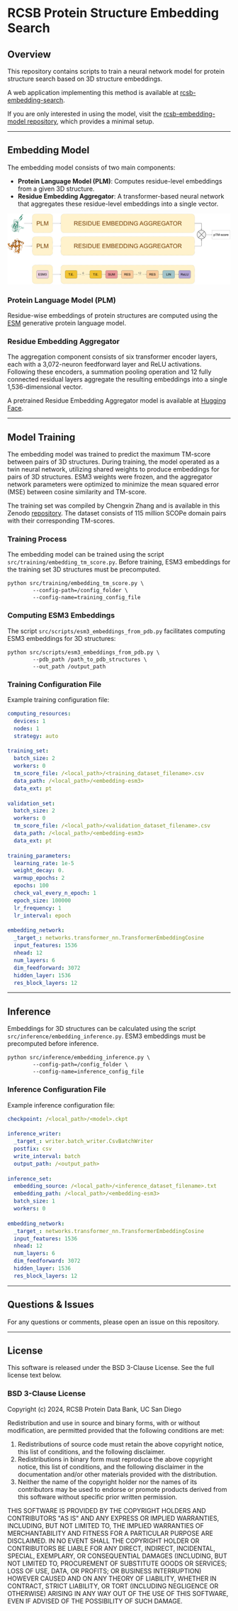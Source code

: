 # RCSB Protein Structure Embedding Search

## Overview
This repository contains scripts to train a neural network model for protein structure search based on 3D structure embeddings.

A web application implementing this method is available at [rcsb-embedding-search](http://embedding-search.rcsb.org).

If you are only interested in using the model, visit the [rcsb-embedding-model repository](https://github.com/rcsb/rcsb-embedding-model), which provides a minimal setup.

---

## Embedding Model
The embedding model consists of two main components:

- **Protein Language Model (PLM)**: Computes residue-level embeddings from a given 3D structure.
- **Residue Embedding Aggregator**: A transformer-based neural network that aggregates these residue-level embeddings into a single vector.

![Embedding model architecture](assets/embedding-model-architecture.png)

### **Protein Language Model (PLM)**
Residue-wise embeddings of protein structures are computed using the [ESM](https://www.evolutionaryscale.ai/) generative protein language model.

### **Residue Embedding Aggregator**
The aggregation component consists of six transformer encoder layers, each with a 3,072-neuron feedforward layer and ReLU activations. Following these encoders, a summation pooling operation and 12 fully connected residual layers aggregate the resulting embeddings into a single 1,536-dimensional vector.

A pretrained Residue Embedding Aggregator model is available at [Hugging Face](https://huggingface.co/jseguramora/rcsb-embedding-model/resolve/main/rcsb-embedding-model.pt).

---

## Model Training
The embedding model was trained to predict the maximum TM-score between pairs of 3D structures. During training, the model operated as a twin neural network, utilizing shared weights to produce embeddings for pairs of 3D structures. ESM3 weights were frozen, and the aggregator network parameters were optimized to minimize the mean squared error (MSE) between cosine similarity and TM-score.

The training set was compiled by Chengxin Zhang and is available in this Zenodo [repository](https://zenodo.org/records/7324964). The dataset consists of 115 million SCOPe domain pairs with their corresponding TM-scores.

### **Training Process**
The embedding model can be trained using the script `src/training/embedding_tm_score.py`. Before training, ESM3 embeddings for the training set 3D structures must be precomputed.

```shell
python src/training/embedding_tm_score.py \
        --config-path=/config_folder \
        --config-name=training_config_file
```

### **Computing ESM3 Embeddings**
The script `src/scripts/esm3_embeddings_from_pdb.py` facilitates computing ESM3 embeddings for 3D structures:

```shell
python src/scripts/esm3_embeddings_from_pdb.py \
        --pdb_path /path_to_pdb_structures \
        --out_path /output_path
```

### **Training Configuration File**
Example training configuration file:

```yaml
computing_resources:
  devices: 1
  nodes: 1
  strategy: auto

training_set:
  batch_size: 2
  workers: 0
  tm_score_file: /<local_path>/<training_dataset_filename>.csv
  data_path: /<local_path>/<embedding-esm3>
  data_ext: pt
  
validation_set:
  batch_size: 2
  workers: 0
  tm_score_file: /<local_path>/<validation_dataset_filename>.csv
  data_path: /<local_path>/<embedding-esm3>
  data_ext: pt
  
training_parameters:
  learning_rate: 1e-5
  weight_decay: 0.
  warmup_epochs: 2
  epochs: 100
  check_val_every_n_epoch: 1
  epoch_size: 100000
  lr_frequency: 1
  lr_interval: epoch
  
embedding_network:
  _target_: networks.transformer_nn.TransformerEmbeddingCosine
  input_features: 1536
  nhead: 12
  num_layers: 6
  dim_feedforward: 3072
  hidden_layer: 1536
  res_block_layers: 12
```

---

## Inference
Embeddings for 3D structures can be calculated using the script `src/inference/embedding_inference.py`. ESM3 embeddings must be precomputed before inference.

```shell
python src/inference/embedding_inference.py \
        --config-path=/config_folder \
        --config-name=inference_config_file
```

### **Inference Configuration File**
Example inference configuration file:

```yaml
checkpoint: /<local_path>/<model>.ckpt

inference_writer:
  _target_: writer.batch_writer.CsvBatchWriter
  postfix: csv
  write_interval: batch
  output_path: /<output_path>

inference_set:
  embedding_source: /<local_path>/<inference_dataset_filename>.txt
  embedding_path: /<local_path>/<embedding-esm3>
  batch_size: 1
  workers: 0

embedding_network:
  _target_: networks.transformer_nn.TransformerEmbeddingCosine
  input_features: 1536
  nhead: 12
  num_layers: 6
  dim_feedforward: 3072
  hidden_layer: 1536
  res_block_layers: 12
```

---

## Questions & Issues
For any questions or comments, please open an issue on this repository.

---

## License
This software is released under the BSD 3-Clause License. See the full license text below.

### BSD 3-Clause License

Copyright (c) 2024, RCSB Protein Data Bank, UC San Diego

Redistribution and use in source and binary forms, with or without modification, are permitted provided that the following conditions are met:

1. Redistributions of source code must retain the above copyright notice, this list of conditions, and the following disclaimer.
2. Redistributions in binary form must reproduce the above copyright notice, this list of conditions, and the following disclaimer in the documentation and/or other materials provided with the distribution.
3. Neither the name of the copyright holder nor the names of its contributors may be used to endorse or promote products derived from this software without specific prior written permission.

THIS SOFTWARE IS PROVIDED BY THE COPYRIGHT HOLDERS AND CONTRIBUTORS "AS IS" AND ANY EXPRESS OR IMPLIED WARRANTIES, INCLUDING, BUT NOT LIMITED TO, THE IMPLIED WARRANTIES OF MERCHANTABILITY AND FITNESS FOR A PARTICULAR PURPOSE ARE DISCLAIMED. IN NO EVENT SHALL THE COPYRIGHT HOLDER OR CONTRIBUTORS BE LIABLE FOR ANY DIRECT, INDIRECT, INCIDENTAL, SPECIAL, EXEMPLARY, OR CONSEQUENTIAL DAMAGES (INCLUDING, BUT NOT LIMITED TO, PROCUREMENT OF SUBSTITUTE GOODS OR SERVICES; LOSS OF USE, DATA, OR PROFITS; OR BUSINESS INTERRUPTION) HOWEVER CAUSED AND ON ANY THEORY OF LIABILITY, WHETHER IN CONTRACT, STRICT LIABILITY, OR TORT (INCLUDING NEGLIGENCE OR OTHERWISE) ARISING IN ANY WAY OUT OF THE USE OF THIS SOFTWARE, EVEN IF ADVISED OF THE POSSIBILITY OF SUCH DAMAGE.

